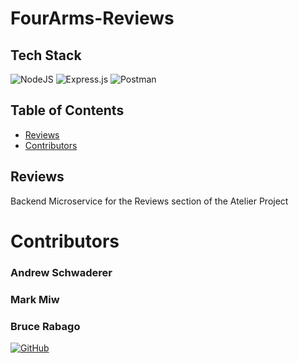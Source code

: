 # FourArms-Reviews

## Tech Stack
![NodeJS](https://img.shields.io/badge/node.js-6DA55F?style=for-the-badge&logo=node.js&logoColor=white)
![Express.js](https://img.shields.io/badge/Express.js-000000?style=for-the-badge&logo=express&logoColor=white)
![Postman](https://img.shields.io/badge/Postman-FF6C37?style=for-the-badge&logo=Postman&logoColor=white)


## Table of Contents
- [Reviews](#Reviews)
- [Contributors](#contributors)

## Reviews
Backend Microservice for the Reviews section of the Atelier Project


# Contributors
### Andrew Schwaderer
### Mark Miw
### Bruce Rabago


[![GitHub](https://img.shields.io/badge/github-%23121011.svg?style=for-the-badge&logo=github&logoColor=white)](https://github.com/BlandSchwad)

